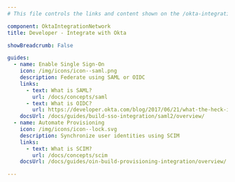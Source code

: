 ```yaml
---
# This file controls the links and content shown on the /okta-integration-network landing page.

component: OktaIntegrationNetwork
title: Developer - Integrate with Okta

showBreadcrumb: False

guides:
  - name: Enable Single Sign-On
    icon: /img/icons/icon--saml.png
    description: Federate using SAML or OIDC
    links:
      - text: What is SAML?
        url: /docs/concepts/saml
      - text: What is OIDC?
        url: https://developer.okta.com/blog/2017/06/21/what-the-heck-is-oauth
    docsUrl: /docs/guides/build-sso-integration/saml2/overview/
  - name: Automate Provisioning
    icon: /img/icons/icon--lock.svg
    description: Synchronize user identities using SCIM
    links:
      - text: What is SCIM?
        url: /docs/concepts/scim
    docsUrl: /docs/guides/oin-build-provisioning-integration/overview/

---
```

